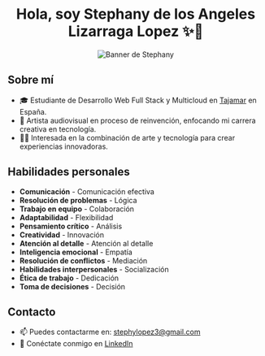 <div align="center">
  <h1 align="center">Hola, soy Stephany de los Angeles Lizarraga Lopez ✨🎀</h1>
  <img src="https://media.giphy.com/media/xUPGGDNsLvqsBOhuU0/giphy.gif?cid=ecf05e47b0gfcln5602aluwgks4qa159m064axd2gyd4ekav&ep=v1_gifs_related&rid=giphy.gif&ct=g" alt="Banner de Stephany">
</div>

## Sobre mí

- 🎓 Estudiante de Desarrollo Web Full Stack y Multicloud en [Tajamar](https://www.tajamar.es) en España.
- 🎨 Artista audiovisual en proceso de reinvención, enfocando mi carrera creativa en tecnología.
- 🧑‍💻 Interesada en la combinación de arte y tecnología para crear experiencias innovadoras.


## Habilidades personales

- **Comunicación** - Comunicación efectiva
- **Resolución de problemas** - Lógica
- **Trabajo en equipo** - Colaboración
- **Adaptabilidad** - Flexibilidad
- **Pensamiento crítico** - Análisis
- **Creatividad** - Innovación
- **Atención al detalle** - Atención al detalle
- **Inteligencia emocional** - Empatía
- **Resolución de conflictos** - Mediación
- **Habilidades interpersonales** - Socialización
- **Ética de trabajo** - Dedicación
- **Toma de decisiones** - Decisión

## Contacto

- 📫 Puedes contactarme en: [stephylopez3@gmail.com](mailto:stephylopez3@gmail.com)
- 🔗 Conéctate conmigo en [LinkedIn](https://www.linkedin.com/in/stephyangeles/)

